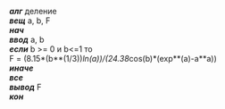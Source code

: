 ***алг*** деление  
***вещ*** a, b, F<br/>
***нач***  
***ввод*** a, b  
***если*** b >= 0 и b<=1 то  
  F = (8.15*(b**(1/3))*ln(a))/(24.38*cos(b)*(exp**(a)-a**a))  
***иначе***   
  ***все***  
***вывод*** F  
***кон***  
